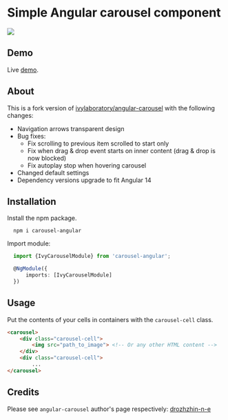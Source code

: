 # Simple Angular carousel component
<img src="https://badgen.net/bundlephobia/min/carousel-angular" />

## Demo
Live [demo](https://pikus.spb.ru/code/carousel-angular-demo).

## About
This is a fork version of [ivylaboratory/angular-carousel](https://github.com/ivylaboratory/angular-carousel) with the following changes:
- Navigation arrows transparent design
- Bug fixes:
  - Fix scrolling to previous item scrolled to start only
  - Fix when drag & drop event starts on inner content (drag & drop is now blocked)
  - Fix autoplay stop when hovering carousel
- Changed default settings
- Dependency versions upgrade to fit Angular 14

## Installation
Install the npm package.
```
  npm i carousel-angular
```
Import module:
```ts
  import {IvyCarouselModule} from 'carousel-angular';

  @NgModule({
      imports: [IvyCarouselModule]
  })
```

## Usage
Put the contents of your cells in containers with the `carousel-cell` class.

```html
<carousel>
    <div class="carousel-cell">
        <img src="path_to_image"> <!-- Or any other HTML content -->
    </div>
    <div class="carousel-cell">
        ...
</carousel>
```

## Credits
Please see `angular-carousel` author's page respectively: [drozhzhin-n-e](https://github.com/drozhzhin-n-e) 

